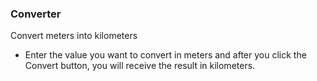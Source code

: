 ### Converter
Convert meters into kilometers

* Enter the value you want to convert in meters and after you click the Convert button, you will receive the result in kilometers.
